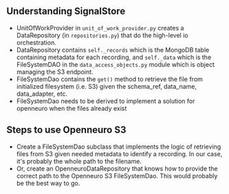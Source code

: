 ## Understanding SignalStore
- UnitOfWorkProvider in `unit_of_work_provider.py` creates a DataRepository (in `repositories.py`) that do the high-level io orchestration.
- DataRepository contains `self._records` which is the MongoDB table containing metadata for each recording, and `self._data` which is the FileSystemDAO in the `data_access_objects.py` module which is object managing the S3 endpoint.
- FileSystemDao contains the `get()` method to retrieve the file from initialized filesystem (i.e. S3) given the schema_ref, data_name, data_adapter, etc.
- FileSystemDao needs to be derived to implement a solution for openneuro when the files already exist

## Steps to use Openneuro S3
- Create a FileSystemDao subclass that implements the logic of retrieving files from S3 given needed metadata to identify a recording. In our case, it's probably the whole path to the filename.
- Or, create an OpenneuroDataRepository that knows how to provide the correct path to the Openneuro S3 FileSystemDao. This would probably be the best way to go.